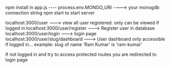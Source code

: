 npm install
    in app.js ---- process.env.MONGO_URI ----> your monogdb connection string
npm start to start server

localhost:3000/user ---> view all user registered. only can be viewed if logged in
localhost:3000/user/register ---> Register user in database
localhost:3000/user/login ---> login page
localhost:3000/user/slug/dashboard  ---> User dashboard only accessible if logged in... example: slug of name 'Ram Kumar' is 'ram-kumar'

If not logged in and try to access protected routes you are redirected to login page